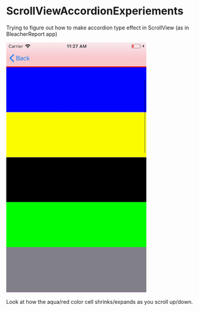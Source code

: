# ScrollViewAccordionExperiements

Trying to figure out how to make accordion type effect in ScrollView (as in BleacherReport app)

![Sample Implementation](./accordion.gif)

Look at how the aqua/red color cell shrinks/expands as you scroll up/down.
